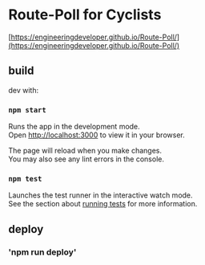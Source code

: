 # Route-Poll for Cyclists
[https://engineeringdeveloper.github.io/Route-Poll/](https://engineeringdeveloper.github.io/Route-Poll/)

## build
dev with:
### `npm start`

Runs the app in the development mode.\
Open [http://localhost:3000](http://localhost:3000) to view it in your browser.

The page will reload when you make changes.\
You may also see any lint errors in the console.

### `npm test`

Launches the test runner in the interactive watch mode.\
See the section about [running tests](https://facebook.github.io/create-react-app/docs/running-tests) for more information.

## deploy
### 'npm run deploy'